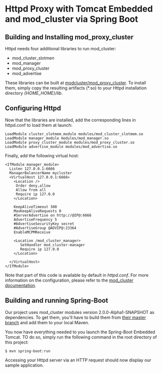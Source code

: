 # Httpd Proxy with Tomcat Embedded and mod_cluster via Spring Boot

## Building and Installing mod_proxy_cluster
Httpd needs four additional libraries to run mod_cluster:
* mod_cluster_slotmen
* mod_manager
* mod_proxy_cluster
* mod_advertise

These libraries can be built at [modcluster/mod_proxy_cluster](https://github.com/modcluster/mod_proxy_cluster). To install them, simply copy the resulting artifacts (*.so) to your Httpd installation directory _{HOME_HOME}/lib_.

## Configuring Httpd
Now that the libraries are installed, add the corresponding lines in httpd.conf to load them at launch:
```
LoadModule cluster_slotmem_module modules/mod_cluster_slotmem.so
LoadModule manager_module modules/mod_manager.so
LoadModule proxy_cluster_module modules/mod_proxy_cluster.so
LoadModule advertise_module modules/mod_advertise.so
```
Finally, add the following virtual host:

```
<IfModule manager_module>
  Listen 127.0.0.1:6666
  ManagerBalancerName mycluster
  <VirtualHost 127.0.0.1:6666>
    <Location />
     Order deny,allow
     Allow from all
     Require ip 127.0.0
    </Location>

    KeepAliveTimeout 300
    MaxKeepAliveRequests 0
    #ServerAdvertise on http://@IP@:6666
    AdvertiseFrequency 5
    #AdvertiseSecurityKey secret
    #AdvertiseGroup @ADVIP@:23364
    EnableMCPMReceive

    <Location /mod_cluster_manager>
       SetHandler mod_cluster-manager
       Require ip 127.0.0
    </Location>

  </VirtualHost>
</IfModule>
```
Note that part of this code is available by default in _httpd.conf_.
For more information on the configuration, please refer to the [mod_cluster documentation](https://docs.modcluster.io/).

## Building and running Spring-Boot
Our project uses mod_cluster modules version 2.0.0-Alpha1-SNAPSHOT as dependencies. To get them, you'll have to build them from [their master branch](https://github.com/modcluster/mod_cluster) and add them to your local Maven.

You now have everything needed to you launch the Spring-Boot Embedded Tomcat. TO do so, simply run the following command in the root directory of this project:
```
$ mvn spring-boot:run
```
Accessing your Httpd server via an HTTP request should now display our sample application.
